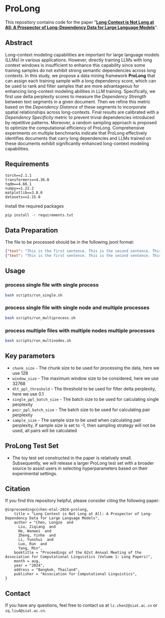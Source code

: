 # ProLong

This repository contains code for the paper "**[Long Context is Not Long at All: A Prospector of Long-Dependency Data for Large Language Models](https://arxiv.org/abs/2405.17915)**".

## Abstract

Long-context modeling capabilities are important for large language models (LLMs) in various applications. However, directly training LLMs with long context windows is insufficient to enhance this capability since some training samples do not exhibit strong semantic dependencies across long contexts.
In this study, we propose a data mining framework **ProLong** that can assign each training sample with a long dependency score, which can be used to rank and filter samples that are more advantageous for enhancing long-context modeling abilities in LLM training. Specifically, we first use delta perplexity scores to measure the *Dependency Strength* between text segments in a given document. Then we refine this metric based on the *Dependency Distance* of these segments to incorporate spatial relationships across long-contexts. Final results are calibrated with a *Dependency Specificity* metric to prevent trivial dependencies introduced by repetitive patterns. Moreover, a random sampling approach is proposed to optimize the computational efficiency of ProLong. Comprehensive experiments on multiple benchmarks indicate that ProLong effectively identifies documents that carry long dependencies and LLMs trained on these documents exhibit significantly enhanced long-context modeling capabilities.

## Requirements
```
torch==2.1.1
transformers==4.36.0
tqdm==4.66.1
numpy==1.22.2
matplotlib==3.8.0
datasets==2.15.0
```

Install the required packages
```bash
pip install -r requirements.txt
```

## Data Preparation
The file to be processed should be in the following jsonl format:
```json
{"text": "This is the first sentence. This is the second sentence. This is the third sentence."}
{"text": "This is the first sentence. This is the second sentence. This is the third sentence."}
```

## Usage

### process single file with single process
```bash
bash scripts/run_single.sh
```

### process single file with single node and multiple processes
```bash
bash scripts/run_multiprocess.sh
```

### process multiple files with multiple nodes multiple processes
```bash
bash scripts/run_multinodes.sh
```

## Key parameters
* `chunk_size` - The chunk size to be used for processing the data, here we use 128
* `window_size` - The maximum window size to be considered, here we use 32768
* `dlt_ppl_threshold` - The threshold to be used for filter delta perplexity, here we use 0.1
* `single_ppl_batch_size` - The batch size to be used for calculating single perplexity
* `pair_ppl_batch_size` - The batch size to be used for calculating pair perplexity
* `sample_size` - The sample size to be used when calculating pair perplexity, if sample size is set to -1, then sampling strategy will not be used, all pairs will be calculated

## ProLong Test Set
* The toy test set constructed in the paper is relatively small. Subsequently, we will release a larger ProLong test set with a broader source to assist users in selecting hyperparameters based on their experimental settings.

## Citation

If you find this repository helpful, please consider citing the following paper:

```
@inproceedings{chen-etal-2024-prolong,
    title = "Long Context is Not Long at All: A Prospector of Long-Dependency Data for Large Language Models",
    author = "Chen, Longze  and
      Liu, Ziqiang  and
      He, Wanwei  and
      Zheng, Yinhe  and
      Li, Yunshui  and
      Luo, Run  and
      Yang, Min",
    booktitle = "Proceedings of the 62st Annual Meeting of the Association for Computational Linguistics (Volume 1: Long Papers)",
    month = aug,
    year = "2024",
    address = "Bangkok, Thailand",
    publisher = "Association for Computational Linguistics",
}
```

## Contact
<!-- email -->

If you have any questions, feel free to contact us at `lz.chen2@siat.ac.cn` or `zq.liu4@siat.ac.cn`.
